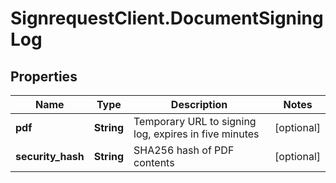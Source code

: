 # SignrequestClient.DocumentSigningLog

## Properties
Name | Type | Description | Notes
------------ | ------------- | ------------- | -------------
**pdf** | **String** | Temporary URL to signing log, expires in five minutes | [optional] 
**security_hash** | **String** | SHA256 hash of PDF contents | [optional] 


